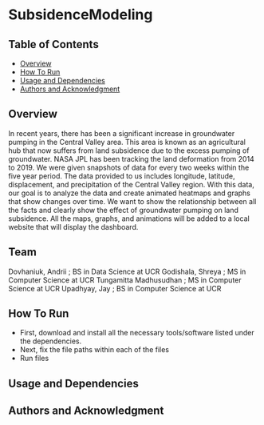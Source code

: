 # SubsidenceModeling

## Table of Contents
- [Overview](#overview)
- [How To Run](#how-to-run)
- [Usage and Dependencies](#usage-and-dependencies)
- [Authors and Acknowledgment](#authors-and-acknowledgment)

## Overview
In recent years, there has been a significant increase in groundwater pumping in the Central Valley area. This area is known as an agricultural hub that now suffers from land subsidence due to the excess pumping of groundwater. NASA JPL has been tracking the land deformation from 2014 to 2019. We were given snapshots of data for every two weeks within the five year period. The data provided to us includes longitude, latitude, displacement, and precipitation of the Central Valley region. With this data, our goal is to analyze the data and create animated heatmaps and graphs that show changes over time. We want to show the relationship between all the facts and clearly show the effect of groundwater pumping on land subsidence. All the maps, graphs, and animations will be added to a local website that will display the dashboard.



## Team
Dovhaniuk, Andrii ; BS in Data Science at UCR
Godishala, Shreya ; MS in Computer Science at UCR
Tungamitta Madhusudhan ; MS in Computer Science at UCR
Upadhyay, Jay	; BS in Computer Science at UCR



## How To Run
* First, download and install all the necessary tools/software listed under the dependencies. 
* Next, fix the file paths within each of the files
* Run files

## Usage and Dependencies



## Authors and Acknowledgment
